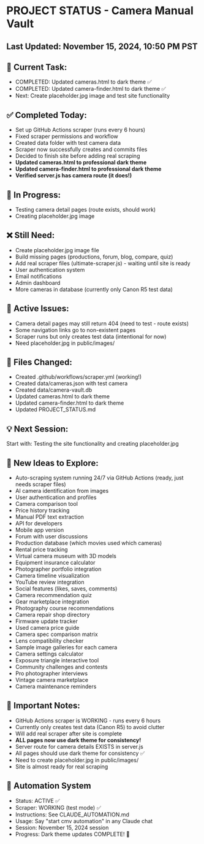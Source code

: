# PROJECT STATUS - Camera Manual Vault

## Last Updated: November 15, 2024, 10:50 PM PST

## 🎯 Current Task:
- COMPLETED: Updated cameras.html to dark theme ✅
- COMPLETED: Updated camera-finder.html to dark theme ✅
- Next: Create placeholder.jpg image and test site functionality

## ✅ Completed Today:
- Set up GitHub Actions scraper (runs every 6 hours)
- Fixed scraper permissions and workflow
- Created data folder with test camera data
- Scraper now successfully creates and commits files
- Decided to finish site before adding real scraping
- **Updated cameras.html to professional dark theme**
- **Updated camera-finder.html to professional dark theme**
- **Verified server.js has camera route (it does!)**

## 🔄 In Progress:
- Testing camera detail pages (route exists, should work)
- Creating placeholder.jpg image

## ❌ Still Need:
- Create placeholder.jpg image file
- Build missing pages (productions, forum, blog, compare, quiz)
- Add real scraper files (ultimate-scraper.js) - waiting until site is ready
- User authentication system
- Email notifications
- Admin dashboard
- More cameras in database (currently only Canon R5 test data)

## 🐛 Active Issues:
- Camera detail pages may still return 404 (need to test - route exists)
- Some navigation links go to non-existent pages
- Scraper runs but only creates test data (intentional for now)
- Need placeholder.jpg in public/images/

## 📁 Files Changed:
- Created .github/workflows/scraper.yml (working!)
- Created data/cameras.json with test camera
- Created data/camera-vault.db
- Updated cameras.html to dark theme
- Updated camera-finder.html to dark theme
- Updated PROJECT_STATUS.md

## 💡 Next Session:
Start with: Testing the site functionality and creating placeholder.jpg

## 🚀 New Ideas to Explore:
- Auto-scraping system running 24/7 via GitHub Actions (ready, just needs scraper files)
- AI camera identification from images
- User authentication and profiles
- Camera comparison tool
- Price history tracking
- Manual PDF text extraction
- API for developers
- Mobile app version
- Forum with user discussions
- Production database (which movies used which cameras)
- Rental price tracking
- Virtual camera museum with 3D models
- Equipment insurance calculator
- Photographer portfolio integration
- Camera timeline visualization
- YouTube review integration
- Social features (likes, saves, comments)
- Camera recommendation quiz
- Gear marketplace integration
- Photography course recommendations
- Camera repair shop directory
- Firmware update tracker
- Used camera price guide
- Camera spec comparison matrix
- Lens compatibility checker
- Sample image galleries for each camera
- Camera settings calculator
- Exposure triangle interactive tool
- Community challenges and contests
- Pro photographer interviews
- Vintage camera marketplace
- Camera maintenance reminders

## 📝 Important Notes:
- GitHub Actions scraper is WORKING - runs every 6 hours
- Currently only creates test data (Canon R5) to avoid clutter
- Will add real scraper after site is complete
- **ALL pages now use dark theme for consistency!**
- Server route for camera details EXISTS in server.js
- All pages should use dark theme for consistency ✅
- Need to create placeholder.jpg in public/images/
- Site is almost ready for real scraping

## 🤖 Automation System
- Status: ACTIVE ✅
- Scraper: WORKING (test mode) ✅
- Instructions: See CLAUDE_AUTOMATION.md
- Usage: Say "start cmv automation" in any Claude chat
- Session: November 15, 2024 session
- Progress: Dark theme updates COMPLETE! 🎉

